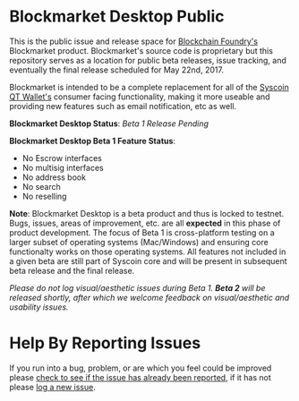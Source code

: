 # Blockmarket Desktop Public

This is the public issue and release space for [Blockchain Foundry's](http://blockchainfoundry.co) Blockmarket product. Blockmarket's source code is proprietary but this repository serves as a location for public beta releases, issue tracking, and eventually the final release scheduled for May 22nd, 2017. 

Blockmarket is intended to be a complete replacement for all of the [Syscoin QT Wallet's](http://syscoin.org) consumer facing functionality, making it more useable and providing new features such as email notification, etc as well.

**Blockmarket Desktop Status**: *Beta 1 Release Pending*

**Blockmarket Desktop Beta 1 Feature Status**: 
* No Escrow interfaces
* No multisig interfaces
* No address book
* No search
* No reselling

**Note**: Blockmarket Desktop is a beta product and thus is locked to testnet. Bugs, issues, areas of improvement, etc. are all **expected** in this phase of product development. The focus of Beta 1 is cross-platform testing on a larger subset of operating systems (Mac/Windows) and ensuring core functionalty works on those operating systems. All features not included in a given beta are still part of Syscoin core and will be present in subsequent beta release and the final release.

*Please do not log visual/aesthetic issues during Beta 1. **Beta 2** will be released shortly, after which we welcome feedback on visual/aesthetic and usability issues.*

# Help By Reporting Issues
If you run into a bug, problem, or are which you feel could be improved please [check to see if the issue has already been reported](https://github.com/syscoin/blockmarket-desktop-public/issues), if it has not please [log a new issue](https://github.com/syscoin/blockmarket-desktop-public/issues/new).
